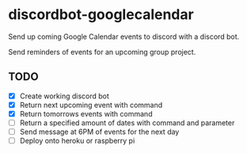 # discordbot-googlecalendar
Send up coming Google Calendar events to discord with a discord bot. 

Send reminders of events for an upcoming group project.

## TODO
- [x] Create working discord bot
- [x] Return next upcoming event with command
- [x] Return tomorrows events with command
- [ ] Return a specified amount of dates with command and parameter
- [ ] Send message at 6PM of events for the next day
- [ ] Deploy onto heroku or raspberry pi
